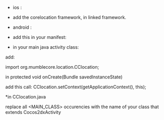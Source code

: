 
- ios : 

* add the corelocation framework, in linked framework.

- android :

* add this in your manifest:

	<uses-permission android:name="android.permission.ACCESS_COARSE_LOCATION"/>
	<uses-permission android:name="android.permission.ACCESS_FINE_LOCATION"/>

* in your main java activity class:

add:

import org.mumblecore.location.CClocation;

in 	protected void onCreate(Bundle savedInstanceState)

add this call:
		CClocation.setContext(getApplicationContext(), this);

 *in CClocation.java

replace all <MAIN_CLASS> occurencies  with the name of your class that extends Cocos2dxActivity
